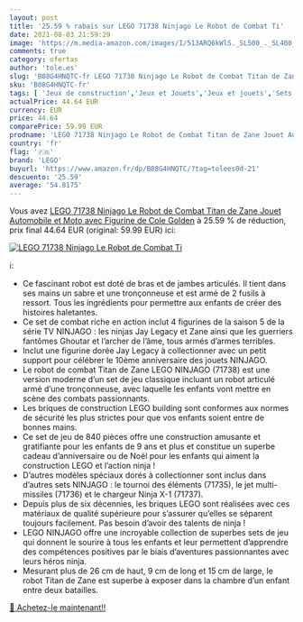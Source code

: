 ```yaml
---
layout: post
title: '25.59 % rabais sur LEGO 71738 Ninjago Le Robot de Combat Ti'
date: 2021-08-03 21:59:29
image: 'https://m.media-amazon.com/images/I/513ARQ6kWlS._SL500_._SL400_.jpg'
comments: true
category: ofertas
author: 'tole.es'
slug: 'B08G4HNQTC-fr LEGO 71738 Ninjago Le Robot de Combat Titan de Zane Jouet...'
sku: 'B08G4HNQTC-fr'
tags: [ 'Jeux de construction','Jeux et Jouets','Jeux et jouets','Sets de jeux de construction','lego', ]
actualPrice: 44.64 EUR
currency: EUR
price: 44.64
comparePrice: 59.99 EUR
prodname: 'LEGO 71738 Ninjago Le Robot de Combat Titan de Zane Jouet Automobile et Moto avec Figurine de Cole Golden'
country: 'fr'
flag: '🇫🇷'
brand: 'LEGO'
buyurl: 'https://www.amazon.fr/dp/B08G4HNQTC/?tag=tolees0d-21'
descuento: '25.59'
average: '54.8175'
---
```


Vous avez [LEGO 71738 Ninjago Le Robot de Combat Titan de Zane Jouet Automobile et Moto avec Figurine de Cole Golden](https://www.amazon.fr/dp/B08G4HNQTC/?tag=tolees0d-21)  à  25.59 % de réduction, prix final  44.64 EUR (original: 59.99 EUR) ici:

[![LEGO 71738 Ninjago Le Robot de Combat Ti](https://m.media-amazon.com/images/I/513ARQ6kWlS._SL500_._SL400_.jpg)](https://www.amazon.fr/dp/B08G4HNQTC/?tag=tolees0d-21)

ℹ️:

- Ce fascinant robot est doté de bras et de jambes articulés. Il tient dans ses mains un sabre et une tronçonneuse et est armé de 2 fusils à ressort. Tous les ingrédients pour permettre aux enfants de créer des histoires haletantes.
- Ce set de combat riche en action inclut 4 figurines de la saison 5 de la série TV NINJAGO : les ninjas Jay Legacy et Zane ainsi que les guerriers fantômes Ghoutar et l’archer de l’âme, tous armés d’armes terribles.
- Inclut une figurine dorée Jay Legacy à collectionner avec un petit support pour célébrer le 10ème anniversaire des jouets NINJAGO.
- Le robot de combat Titan de Zane LEGO NINJAGO (71738) est une version moderne d’un set de jeu classique incluant un robot articulé armé d’une tronçonneuse, avec laquelle les enfants vont mettre en scène des combats passionnants.
- Les briques de construction LEGO building sont conformes aux normes de sécurité les plus strictes pour que vos enfants soient entre de bonnes mains.
- Ce set de jeu de 840 pièces offre une construction amusante et gratifiante pour les enfants de 9 ans et plus et constitue un superbe cadeau d’anniversaire ou de Noël pour les enfants qui aiment la construction LEGO et l’action ninja !
- D’autres modèles spéciaux dorés à collectionner sont inclus dans d’autres sets NINJAGO : le tournoi des éléments (71735), le jet multi-missiles (71736) et le chargeur Ninja X-1 (71737).
- Depuis plus de six décennies, les briques LEGO sont réalisées avec ces matériaux de qualité supérieure pour s’assurer qu’elles se séparent toujours facilement. Pas besoin d’avoir des talents de ninja !
- LEGO NINJAGO offre une incroyable collection de superbes sets de jeu qui donnent le sourire à tous les enfants et leur permettent d’apprendre des compétences positives par le biais d’aventures passionnantes avec leurs héros ninja.
- Mesurant plus de 26 cm de haut, 9 cm de long et 15 cm de large, le robot Titan de Zane est superbe à exposer dans la chambre d’un enfant entre deux batailles.

[🛒 Achetez-le maintenant!!](https://www.amazon.fr/dp/B08G4HNQTC/?tag=tolees0d-21)
